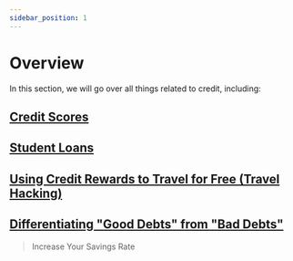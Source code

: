 ```yaml
---
sidebar_position: 1
---
```


# Overview

In this section, we will go over all things related to credit, including:

## [Credit Scores](credit-score.md)

## [Student Loans](student-loans.md)

## [Using Credit Rewards to Travel for Free (Travel Hacking)](travel-hacking.md)

## [Differentiating "Good Debts" from "Bad Debts"](good-vs-bad-debts.md)

>Increase Your Savings Rate